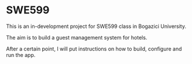 # SWE599
This is an in-development project for SWE599 class in Bogazici University.

The aim is to build a guest management system for hotels.

After a certain point, I will put instructions on how to build, configure and run the app.
